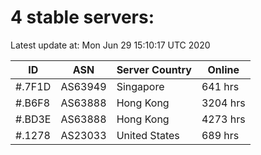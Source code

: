 # 4 stable servers:

Latest update at: Mon Jun 29 15:10:17 UTC 2020

| ID | ASN | Server Country | Online |
| -- | --- | -------------- | ------ |
| #.7F1D | AS63949 | Singapore | 641 hrs |
| #.B6F8 | AS63888 | Hong Kong | 3204 hrs |
| #.BD3E | AS63888 | Hong Kong | 4273 hrs |
| #.1278 | AS23033 | United States | 689 hrs |

